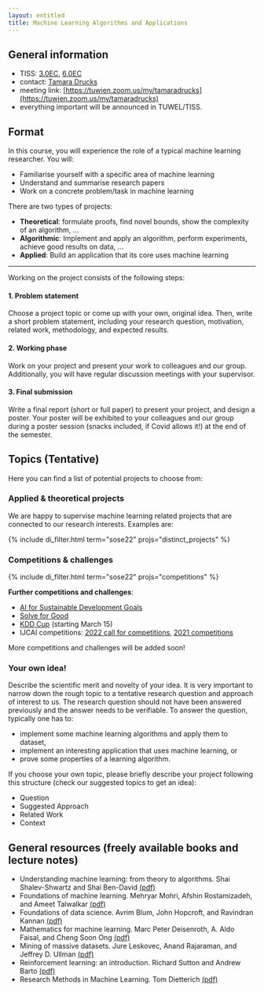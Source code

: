 ```yaml
---
layout: entitled
title: Machine Learning Algorithms and Applications
---
```

## General information

- TISS: [3.0EC](https://tiss.tuwien.ac.at/course/courseDetails.xhtml?dswid=5740&dsrid=553&courseNr=194101&semester=2022S&locale=en), [6.0EC](https://tiss.tuwien.ac.at/course/courseDetails.xhtml?dswid=3115&dsrid=873&courseNr=194119&semester=2022S&locale=en)
- contact: [Tamara Drucks](mailto:tamara.drucks@tuwien.ac.at)
- meeting link: [https://tuwien.zoom.us/my/tamaradrucks](https://tuwien.zoom.us/my/tamaradrucks)
- everything important will be announced in TUWEL/TISS.


## Format

In this course, you will experience the role of a typical machine learning researcher.
You will:
* Familiarise yourself with a specific area of machine learning
* Understand and summarise research papers
* Work on a concrete problem/task in machine learning

There are two types of projects:
* **Theoretical**: formulate proofs, find novel bounds, show the complexity of an algorithm, ...
* **Algorithmic**: Implement and apply an algorithm, perform experiments, achieve good results on data, ...
* **Applied**: Build an application that its core uses machine learning

---

Working on the project consists of the following steps:

#### 1. Problem statement

Choose a project topic or come up with your own, original idea. Then, write a short problem statement, including your research question, motivation, related work, methodology, and expected results.

#### 2. Working phase

Work on your project and present your work to colleagues and our group. Additionally, you will have regular discussion meetings with your supervisor. 

#### 3. Final submission

Write a final report (short or full paper) to present your project, and design a poster. Your poster will be exhibited to your colleagues and our group during a poster session (snacks included, if Covid allows it!) at the end of the semester.


## Topics (Tentative)

Here you can find a list of potential projects to choose from:

### Applied & theoretical projects

We are happy to supervise machine learning related projects that are connected to our research interests. Examples are:

{% include di_filter.html term="sose22" projs="distinct_projects" %}


### Competitions & challenges

{% include di_filter.html term="sose22" projs="competitions" %}

**Further competitions and challenges**:

* [AI for Sustainable Development Goals](https://www.ai-for-sdgs.academy/)
* [Solve for Good](https://www.solveforgood.org/)
* [KDD Cup](https://kdd.org/kdd2022/cfKDDCup.html) (starting March 15)
* IJCAI competitions: [2022 call for competitions](https://ijcai-22.org/calls-competitions/), [2021 competitions](https://ijcai-21.org/competitions/)
 
More competitions and challenges will be added soon!

### Your own idea!

Describe the scientific merit and novelty of your idea. It is very important to narrow down the rough topic to a tentative research question and approach of interest to us. The research question should not have been answered previously and the answer needs to be verifiable. To answer the question, typically one has to:

* implement some machine learning algorithms and apply them to dataset,
* implement an interesting application that uses machine learning, or
* prove some properties of a learning algorithm.


If you choose your own topic, please briefly describe your project following this structure (check our suggested topics to get an idea):

* Question
* Suggested Approach
* Related Work
* Context


## General resources (freely available books and lecture notes)

- Understanding machine learning: from theory to algorithms. Shai Shalev-Shwartz and Shai Ben-David [(pdf)](https://www.cs.huji.ac.il/~shais/UnderstandingMachineLearning/copy.html)
- Foundations of machine learning. Mehryar Mohri, Afshin Rostamizadeh, and Ameet Talwalkar [(pdf)](https://cs.nyu.edu/~mohri/mlbook/)
- Foundations of data science. Avrim Blum, John Hopcroft, and Ravindran Kannan [(pdf)](https://www.cs.cornell.edu/jeh/book.pdf)
- Mathematics for machine learning. Marc Peter Deisenroth, A. Aldo Faisal, and Cheng Soon Ong [(pdf)](https://mml-book.github.io/)
- Mining of massive datasets. Jure Leskovec, Anand Rajaraman, and Jeffrey D. Ullman [(pdf)](http://infolab.stanford.edu/~ullman/mmds/book0n.pdf)
- Reinforcement learning: an introduction. Richard Sutton and Andrew Barto [(pdf)](http://incompleteideas.net/book/the-book.html)
- Research Methods in Machine Learning. Tom Dietterich [(pdf)](http://web.engr.oregonstate.edu/~tgd/talks/new-in-ml-2019.pdf)
